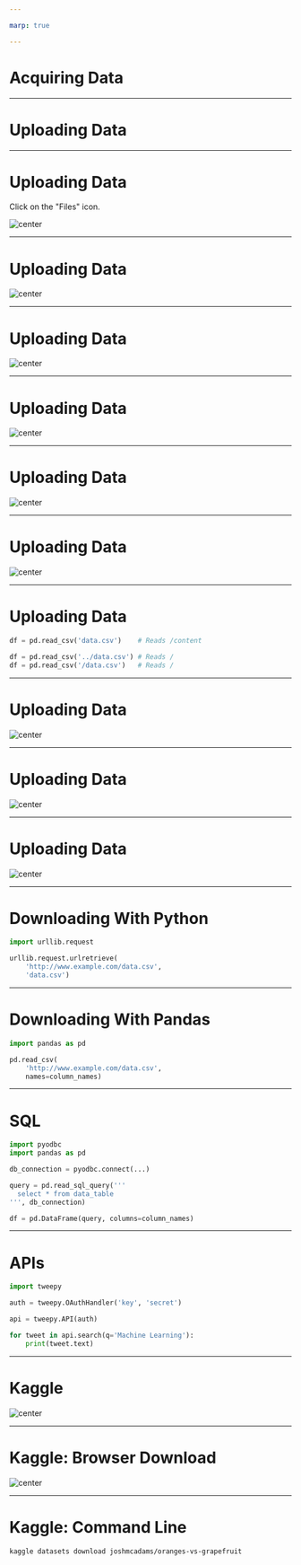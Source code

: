 ```yaml
---

marp: true

---
```


<style>
img[alt~="center"] {
  display: block;
  margin: 0 auto;
}
</style>

# Acquiring Data

<!--
So far we have only worked with tiny datasets that we have hard-coded. 
As we begin to move deeper into data science, we will need to work with
larger and more complex datasets. In order to do that, we need to know how to
get the datasets into our Colab environments.

Remember that Colab is running "in the cloud," so in order to process any data, you
have to get that data onto the server that Colab is running on.

We'll cover a few ways of doing that in this lecture.
-->

---

# Uploading Data

<!--
One of the most straightforward ways of getting data into Colab is to upload it
into the lab. If you have a file on your machine and want to get it into Colab,
you can do so with just a few clicks.

Let's walk through an example.
-->

---

# Uploading Data

Click on the "Files" icon.

![center](res/files.png)

<!--
First, click 'Files' (a small folder icon) on the left side of the screen.

Image Details:
* [files.png](http://www.google.com): Copyright Google
-->

---

# Uploading Data

![center](res/upload.png)

<!--
Next, click on the 'Upload' link.

Image Details:
* [upload.png](http://www.google.com): Copyright Google
-->

---

# Uploading Data

![center](res/file-selector.png)

<!--
You will then be presented with a file selector dialog box. Find the file on
your local machine, and then click the 'Open' button.

Image Details:
* [file-selector.png](http://www.google.com): Copyright Google
-->

---

# Uploading Data

![center](res/warning.png)

<!--
The first time you upload a file to an active lab you will see a warning telling
you that the files won't stick around forever. Colab environments run for a
fixed amount of time (less than a day), and then the runtime gets recycled.

For this class and for small data science and machine learning projects, this is
okay. For longer-running projects, there are ways to point Colab at a different
environment. You can also download Colab notebooks and run them in Jupyter on a
machine that can store the files longer-term.

Do be warned, though, if you do a lot of processing on data and save that data to
a file, you will want to download the file before the Colab runtime gets
recycled.

Image Details:
* [warning.png](http://www.google.com): Copyright Google
-->

---

# Uploading Data

![center](res/uploaded-files.png)

<!--
Once your file is uploaded, you will be able to see it in the left 'Files' panel
of Colab.

Image Details:
* [uploaded-files.png](http://www.google.com): Copyright Google
-->

---

# Uploading Data

![center](res/root-folder.png)

<!--
If at any time you end up seeing a list of files and folders like this, then you
clicked on the 'Parent Directory' link instead of the 'Upload' link. This moves
you from the `/content/` folder on the virtual machine to the `/` (root) folder.

From the root folder you can browse other folders like `/content/`, but any
uploads you do will go to root and not to `/content/`.

Why does this matter?

Image Details:
* [root-folder.png](http://www.google.com): Copyright Google
-->

---

# Uploading Data

```python
df = pd.read_csv('data.csv')    # Reads /content

df = pd.read_csv('../data.csv') # Reads /
df = pd.read_csv('/data.csv')   # Reads /
```

<!--
The landing spot of the file affects the way you read the file into a
`DataFrame`. By default Colab considers `/content/` to be the working directory,
so if you upload data to `/content/` you can read it directly as shown in the
first example of this slide. If you upload data to root, you have to use the
`../` syntax to read from the parent directory or the `/` syntax to read from
root.
-->

---

# Uploading Data

![center](res/to-cloud.png)

<!--
Let's think about what is happening when we are uploading data to Colab. We have
the data on our local computer and then we copy/upload that data to Colab
running on the cloud.

Image Details:
* [to-cloud.png](http://www.google.com): Copyright Google
-->

---

# Uploading Data

![center](res/to-from-cloud.png)

<!--
It is actually even more likely, especially in this class, that you are
downloading data from the internet and then uploading that data back to Colab.

For small files this might be okay, but for large files this can be slow.
This is especially true in a classroom setting where many of us are uploading
and downloading large files at the same time. 

Image Details:
* [to-from-cloud.png](http://www.google.com): Copyright Google
-->

---

# Uploading Data

![center](res/cloud-to-cloud.png)

<!--
Luckily, there are numerous ways to move data around without ever having to
bring it down to your local computer. You can write code in Colab to perform
"cloud-to-cloud" data transfers. This reduces the number of times that the data
are copied and reduces the transfers over your network connection.

Image Details:
* [cloud-to-cloud.png](http://www.google.com): Copyright Google
-->

---

# Downloading With Python

```python
import urllib.request

urllib.request.urlretrieve(
    'http://www.example.com/data.csv',
    'data.csv')
```

<!--
It is possible to directly download data into Colab using the `urllib` library
in Python. The `urllib.request.urlretrieve` function takes two primary
arguments: a url to download and a file name to save the data into.
-->

---

# Downloading With Pandas

```python
import pandas as pd

pd.read_csv(
    'http://www.example.com/data.csv',
    names=column_names)
```

<!--
Pandas can also read data directly into a `DataFrame` using the `read_csv`
function. The only required argument is the URL to download. Another common
argument is `names=, which allows you to set column names if the data file
doesn't have them.
-->

---

# SQL

```python
import pyodbc
import pandas as pd

db_connection = pyodbc.connect(...)

query = pd.read_sql_query('''
  select * from data_table
''', db_connection)

df = pd.DataFrame(query, columns=column_names)
```

<!--
If your data is stored in a database, you can use SQL to read data into a
`DataFrame`. To do this you need to create a database connection. Then create a
query to read the data you are interested in. Finally, you can pass the query to
Pandas to create a new `DataFrame` containing the data.

We won't be working with databases much in this course, but there is a good
chance you'll encounter data in a database sometime in your data science career.
It is good to know that you can connect to the database from Python and load the
data directly into a `DataFrame`.
-->

---

# APIs

```python
import tweepy

auth = tweepy.OAuthHandler('key', 'secret')

api = tweepy.API(auth)

for tweet in api.search(q='Machine Learning'):
    print(tweet.text)
```

<!--
APIs are another common way to fetch data. Many services have APIs that you can
use to search through their data. Most of these services require that you
authenticate yourself before you use the API. Some APIs have free tiers and
for-pay tiers.

Here is an example of using the `tweepy` API to query Twitter for the term
'Machine Learning'.

You can see that we first have to authenticate, and then once we authenticate, we
can call the `search` functions on the API.

Every API is different. If you have a service that you want to get data from,
check and see if they have an API. Then see if there is a Python wrapper around
that API. For example, tweepy is a library that makes working with the Twitter
API easier. Wrappers exist for many popular services, so always check before
trying to use any API directly.
-->

---

# Kaggle

![center](https://www.kaggle.com/static/images/site-logo.png)

<!--
Now we'll talk about getting data from Kaggle into your Colab. We talk about
Kaggle specifically because it does require authentication to download data from
Kaggle, and we use Kaggle quite a bit in this course.

Image Details:
* [site-logo.png](https://www.kaggle.com): Externally Linked
-->

---

# Kaggle: Browser Download

![center](res/kaggle-download.png)

<!--
Once you navigate to a dataset in Kaggle, you can download the dataset by
clicking the 'Download' link. If you aren't logged in, you'll be prompted to log
in first.

After you have downloaded the file to your local machine, you can then upload it
to Colab.

Image Details:
* [kaggle-download.png](http://www.google.com): Copyright Google
-->

---

# Kaggle: Command Line

```shell
kaggle datasets download joshmcadams/oranges-vs-grapefruit
```

<!--
You can also use the `kaggle` command to directly download a dataset into Colab,
bypassing the need to download the dataset to your computer.

1. Type the 'kaggle' command
2. The `kaggle` shell command can work with numerous Kaggle objects such as contents, notebooks, and datasets. In this case, we are working with datasets, so we type 'datasets'.
3. We then type 'download' to indicate that we want to download a dataset.
4. Finally, we tell the command the dataset that we want to download.

Note that there is some setup required before running `kaggle`. You'll need to
get API credentials from Kaggle and store them in your lab. Instructions for
doing that are in the lab for this unit.
-->
